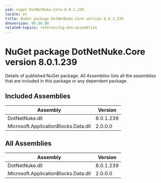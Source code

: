 ```yaml
---
uid: nuget-DotNetNuke.Core-8.0.1.239
locale: en
title: NuGet package DotNetNuke.Core version 8.0.1.239
dnnversion: 09.08.00
related-topics: referencing-dnn-assemblies
---
```


# NuGet package DotNetNuke.Core version 8.0.1.239
Details of published NuGet package.
*All Assemblies* lists all the assemblies that are included in this package or any dependent package.

## Included Assemblies

|Assembly|Version|
|---|---|
|DotNetNuke.dll|8.0.1.239|
|Microsoft.ApplicationBlocks.Data.dll|2.0.0.0|

## All Assemblies

|Assembly|Version|
|---|---|
|DotNetNuke.dll|8.0.1.239|
|Microsoft.ApplicationBlocks.Data.dll|2.0.0.0|

